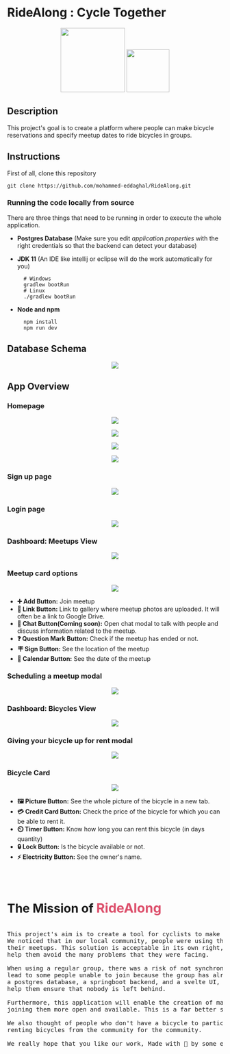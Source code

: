 # RideAlong : Cycle Together

<p align="center">
<img src="res/logo.png" width="auto" height="150" />
<img src="res/ridealong.png" width="auto" height="100" />
</p>

## Description

This project's goal is to create a platform where people can make bicycle reservations and specify meetup dates to ride bicycles in groups.

## Instructions

First of all, clone this repository

    git clone https://github.com/mohammed-eddaghal/RideAlong.git

### Running the code locally from source

There are three things that need to be running in order to execute the whole application.

- **Postgres Database** (Make sure you edit *application.properties* with the right credentials so that the backend can detect your database)
- **JDK 11** (An IDE like intellij or eclipse will do the work automatically for you)
   
        # Windows
        gradlew bootRun
        # Linux
        ./gradlew bootRun
- **Node and npm**

        npm install
        npm run dev

## Database Schema

<p align="center">
<img src="res/schema.png" />
</p>

## App Overview
### Homepage
<p align="center">
<img src="res/Screenshots/1.png" />
</p>
<p align="center">
<img src="res/Screenshots/2.png" />
</p>
<p align="center">
<img src="res/Screenshots/3.png" />
</p>
<p align="center">
<img src="res/Screenshots/4.png" />
</p>

### Sign up page

<p align="center">
<img src="res/Screenshots/6.png" />
</p>

### Login page

<p align="center">
<img src="res/Screenshots/7.png" />
</p>

### Dashboard: Meetups View

<p align="center">
<img src="res/Screenshots/8.png" />
</p>

### Meetup card options

<p align="center">
<img src="res/Screenshots/12.png" />
</p>

- **➕ Add Button:** Join meetup
- **🔗 Link Button:** Link to gallery where meetup photos are uploaded. It will often be a link to Google Drive.
- **💭 Chat Button(Coming soon):** Open chat modal to talk with people and discuss information related to the meetup.
- **❓ Question Mark Button:** Check if the meetup has ended or not.
- **🪧 Sign Button:** See the location of the meetup
- **📅 Calendar Button:** See the date of the meetup


### Scheduling a meetup modal

<p align="center">
<img src="res/Screenshots/9.png" />
</p>

### Dashboard: Bicycles View

<p align="center">
<img src="res/Screenshots/10.png" />
</p>

### Giving your bicycle up for rent modal

<p align="center">
<img src="res/Screenshots/11.png" />
</p>

### Bicycle Card

<p align="center">
<img src="res/Screenshots/13.**png**" />
</p>

- **🖼️ Picture Button:** See the whole picture of the bicycle in a new tab.
- **💳 Credit Card Button:** Check the price of the bicycle for which you can be able to rent it.
- **⏲️ Timer Button:** Know how long you can rent this bicycle (in days quantity)
- **🔒 Lock Button:** Is the bicycle available or not.
- **⚡ Electricity Button:** See the owner's name.

<br>
<br>

## <h1>The Mission of <span style="color: rgb(221, 80, 108); font-size: 1.9rem;">RideAlong</span></h1>

<pre>

This project's aim is to create a tool for cyclists to make their hobbies easier and more engaging. 
We noticed that in our local community, people were using the mobile application WhatsApp to schedule
their meetups. This solution is acceptable in its own right, but we envisioned a better solution to
help them avoid the many problems that they were facing.

When using a regular group, there was a risk of not synchronizing in the time of meetings. This would
lead to some people unable to join because the group has already departured. With our application, by using
a postgres database, a springboot backend, and a svelte UI, we can organize the way people meet up and
help them ensure that nobody is left behind.

Furthermore, this application will enable the creation of many communities at once and make the process of
joining them more open and available. This is a far better solution than creating dozens of WhatsApp groups.

We also thought of people who don't have a bicycle to participate. Our application offers the possibility of
renting bicycles from the community for the community.

We really hope that you like our work, Made with 💖 by some ensias students.
</pre>
